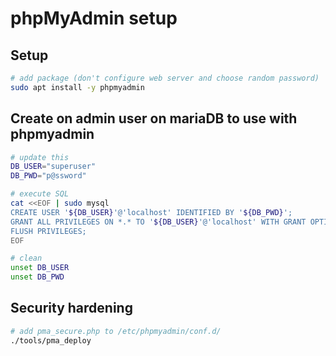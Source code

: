 #  phpMyAdmin setup

## Setup

```bash
# add package (don't configure web server and choose random password)
sudo apt install -y phpmyadmin
```

## Create on admin user on mariaDB to use with phpmyadmin

```bash
# update this
DB_USER="superuser"
DB_PWD="p@ssword"

# execute SQL
cat <<EOF | sudo mysql
CREATE USER '${DB_USER}'@'localhost' IDENTIFIED BY '${DB_PWD}';
GRANT ALL PRIVILEGES ON *.* TO '${DB_USER}'@'localhost' WITH GRANT OPTION;
FLUSH PRIVILEGES;
EOF

# clean
unset DB_USER
unset DB_PWD
```

## Security hardening

```bash
# add pma_secure.php to /etc/phpmyadmin/conf.d/
./tools/pma_deploy
```